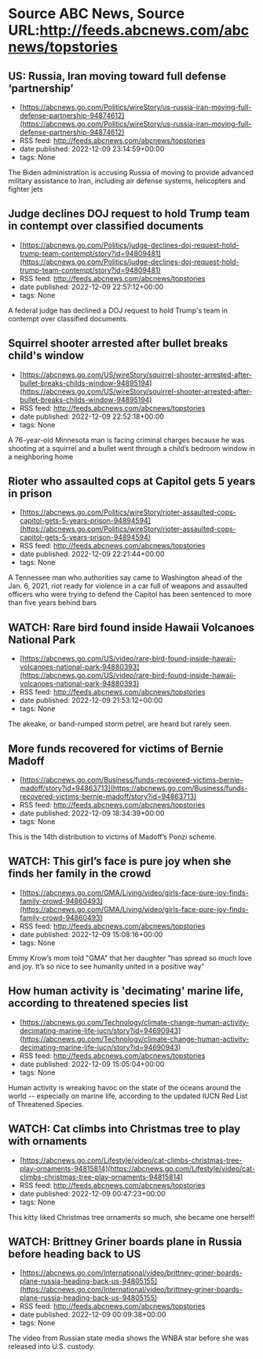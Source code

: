 # Source ABC News, Source URL:http://feeds.abcnews.com/abcnews/topstories

## US: Russia, Iran moving toward full defense ‘partnership’
 - [https://abcnews.go.com/Politics/wireStory/us-russia-iran-moving-full-defense-partnership-94874612](https://abcnews.go.com/Politics/wireStory/us-russia-iran-moving-full-defense-partnership-94874612)
 - RSS feed: http://feeds.abcnews.com/abcnews/topstories
 - date published: 2022-12-09 23:14:59+00:00
 - tags: None

The Biden administration is accusing Russia of moving to provide advanced military assistance to Iran, including air defense systems, helicopters and fighter jets

## Judge declines DOJ request to hold Trump team in contempt over classified documents
 - [https://abcnews.go.com/Politics/judge-declines-doj-request-hold-trump-team-contempt/story?id=94809481](https://abcnews.go.com/Politics/judge-declines-doj-request-hold-trump-team-contempt/story?id=94809481)
 - RSS feed: http://feeds.abcnews.com/abcnews/topstories
 - date published: 2022-12-09 22:57:12+00:00
 - tags: None

A federal judge has declined a DOJ request to hold Trump's team in contempt over classified documents.

## Squirrel shooter arrested after bullet breaks child's window
 - [https://abcnews.go.com/US/wireStory/squirrel-shooter-arrested-after-bullet-breaks-childs-window-94895194](https://abcnews.go.com/US/wireStory/squirrel-shooter-arrested-after-bullet-breaks-childs-window-94895194)
 - RSS feed: http://feeds.abcnews.com/abcnews/topstories
 - date published: 2022-12-09 22:52:18+00:00
 - tags: None

A 76-year-old Minnesota man is facing criminal charges because he was shooting at a squirrel and a bullet went through a child&rsquo;s bedroom window in a neighboring home

## Rioter who assaulted cops at Capitol gets 5 years in prison
 - [https://abcnews.go.com/Politics/wireStory/rioter-assaulted-cops-capitol-gets-5-years-prison-94894594](https://abcnews.go.com/Politics/wireStory/rioter-assaulted-cops-capitol-gets-5-years-prison-94894594)
 - RSS feed: http://feeds.abcnews.com/abcnews/topstories
 - date published: 2022-12-09 22:21:44+00:00
 - tags: None

A Tennessee man who authorities say came to Washington ahead of the Jan. 6, 2021, riot ready for violence in a car full of weapons and assaulted officers who were trying to defend the Capitol has been sentenced to more than five years behind bars

## WATCH:  Rare bird found inside Hawaii Volcanoes National Park
 - [https://abcnews.go.com/US/video/rare-bird-found-inside-hawaii-volcanoes-national-park-94880393](https://abcnews.go.com/US/video/rare-bird-found-inside-hawaii-volcanoes-national-park-94880393)
 - RSS feed: http://feeds.abcnews.com/abcnews/topstories
 - date published: 2022-12-09 21:53:12+00:00
 - tags: None

The akeake, or band-rumped storm petrel, are heard but rarely seen.

## More funds recovered for victims of Bernie Madoff
 - [https://abcnews.go.com/Business/funds-recovered-victims-bernie-madoff/story?id=94863713](https://abcnews.go.com/Business/funds-recovered-victims-bernie-madoff/story?id=94863713)
 - RSS feed: http://feeds.abcnews.com/abcnews/topstories
 - date published: 2022-12-09 18:34:39+00:00
 - tags: None

This is the 14th distribution to victims of Madoff’s Ponzi scheme.

## WATCH:  This girl’s face is pure joy when she finds her family in the crowd
 - [https://abcnews.go.com/GMA/Living/video/girls-face-pure-joy-finds-family-crowd-94860493](https://abcnews.go.com/GMA/Living/video/girls-face-pure-joy-finds-family-crowd-94860493)
 - RSS feed: http://feeds.abcnews.com/abcnews/topstories
 - date published: 2022-12-09 15:08:16+00:00
 - tags: None

Emmy Krow’s mom told "GMA" that her daughter "has spread so much love and joy. It’s so nice to see humanity united in a positive way"

## How human activity is 'decimating' marine life, according to threatened species list
 - [https://abcnews.go.com/Technology/climate-change-human-activity-decimating-marine-life-iucn/story?id=94690943](https://abcnews.go.com/Technology/climate-change-human-activity-decimating-marine-life-iucn/story?id=94690943)
 - RSS feed: http://feeds.abcnews.com/abcnews/topstories
 - date published: 2022-12-09 15:05:04+00:00
 - tags: None

Human activity is wreaking havoc on the state of the oceans around the world -- especially on marine life, according to the updated IUCN Red List of Threatened Species.

## WATCH:  Cat climbs into Christmas tree to play with ornaments
 - [https://abcnews.go.com/Lifestyle/video/cat-climbs-christmas-tree-play-ornaments-94815814](https://abcnews.go.com/Lifestyle/video/cat-climbs-christmas-tree-play-ornaments-94815814)
 - RSS feed: http://feeds.abcnews.com/abcnews/topstories
 - date published: 2022-12-09 00:47:23+00:00
 - tags: None

This kitty liked Christmas tree ornaments so much, she became one herself!

## WATCH:  Brittney Griner boards plane in Russia before heading back to US
 - [https://abcnews.go.com/International/video/brittney-griner-boards-plane-russia-heading-back-us-94805155](https://abcnews.go.com/International/video/brittney-griner-boards-plane-russia-heading-back-us-94805155)
 - RSS feed: http://feeds.abcnews.com/abcnews/topstories
 - date published: 2022-12-09 00:09:38+00:00
 - tags: None

The video from Russian state media shows the WNBA star before she was released into U.S. custody.
